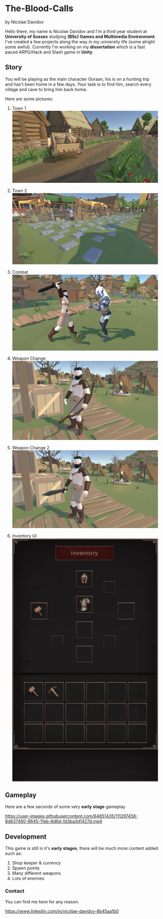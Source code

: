 # The-Blood-Calls
by Nicolae Davidov

Hello there, my name is Nicolae Davidov and I'm a third year student at **University of Sussex** studying **(BSc) Games and Multimedia Environment**. I've created a few projects along the way in my university life (some alright some awful). Currently I'm working on my **dissertation** which is a fast paced ARPG/Hack and Slash game in **Unity**.

## Story
You will be playing as the main character Goraan, his is on a hunting trip and has't been home in a few days. Your task is to find him, search every village and cave to bring him back home.


Here are some pictures:

1. Town 1
![](Assets/1.PNG)

1. Town 2
![](Assets/7.PNG)
1. Combat
![](Assets/5.PNG)
1. Weapon Change
![](Assets/3.PNG)
1. Weapon Change 2
![](Assets/4.PNG)
3. Inventory UI
![](Assets/6.PNG)
## Gameplay

Here are a few seconds of some very **early stage** gameplay

https://user-images.githubusercontent.com/64851435/111297458-8d837480-8645-11eb-8d6d-fd3ba3d1427d.mp4

## Development

This game is still in it's **early stages**, there will be much more content added such as:
1. Shop keeper & currency
2. Spawn points
3. Many different weapons
4. Lots of enemies

### Contact
You can find me here for any reason.

https://www.linkedin.com/in/nicolae-davidov-8b45aa1b0

